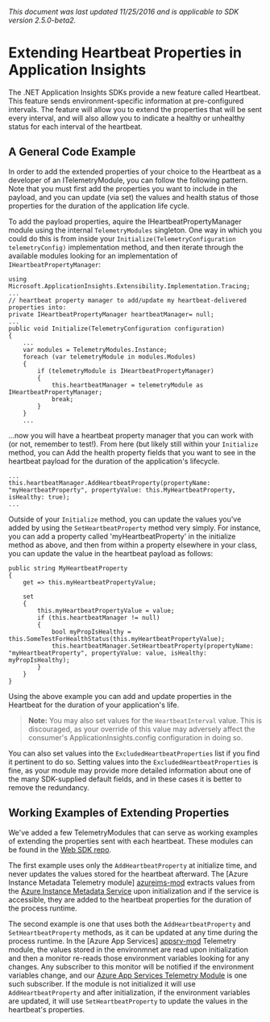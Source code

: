 _This document was last updated 11/25/2016 and is applicable to SDK version 2.5.0-beta2._

# Extending Heartbeat Properties in Application Insights #

The .NET Application Insights SDKs provide a new feature called Heartbeat. This feature
sends environment-specific information at pre-configured intervals. The feature will allow 
you to extend the properties that will be sent every interval, and will also allow you to 
indicate a healthy or unhealthy status for each interval of the heartbeat.

## A General Code Example ##

In order to add the extended properties of your choice to the Heartbeat as a developer
of an ITelemetryModule, you can follow the following pattern. Note that you must first add the
properties you want to include in the payload, and you can update (via set) the values and health
status of those properties for the duration of the application life cycle.

To add the payload properties, aquire the IHeartbeatPropertyManager module using the internal
`TelemetryModules` singleton. One way in which you could do this is from inside your 
`Initialize(TelemetryConfiguration telemetryConfig)` implementation method, and then iterate 
through the available modules looking for an implementation of `IHeartbeatPropertyManager`:

    using Microsoft.ApplicationInsights.Extensibility.Implementation.Tracing;
    ...
    // heartbeat property manager to add/update my heartbeat-delivered properties into:
    private IHeartbeatPropertyManager heartbeatManager= null;
    ...
    public void Initialize(TelemetryConfiguration configuration)
    {
        ...
        var modules = TelemetryModules.Instance;
        foreach (var telemetryModule in modules.Modules)
        {
            if (telemetryModule is IHeartbeatPropertyManager)
            {
                this.heartbeatManager = telemetryModule as IHeartbeatPropertyManager;
                break;
            }
        }
        ...

...now you will have a heartbeat property manager that you can work with (or not, remember to
test!). From here (but likely still within your `Initialize` method, you can Add the health
property fields that you want to see in the heartbeat payload for the duration of the
application's lifecycle.

    ...
    this.heartbeatManager.AddHeartbeatProperty(propertyName: "myHeartbeatProperty", propertyValue: this.MyHeartbeatProperty, isHealthy: true);
    ...

Outside of your `Initialize` method, you can update the values you've added by using the 
`SetHeartbeatProperty` method very simply. For instance, you can add a property called 
'myHeartbeatProperty' in the initialize method as above, and then from within a property elsewhere
in your class, you can update the value in the heartbeat payload as follows:

    public string MyHeartbeatProperty
    {
        get => this.myHeartbeatPropertyValue;

        set
        {
            this.myHeartbeatPropertyValue = value;
            if (this.heartbeatManager != null)
            {
                bool myPropIsHealthy = this.SomeTestForHealthStatus(this.myHeartbeatPropertyValue);
                this.heartbeatManager.SetHeartbeatProperty(propertyName: "myHeartbeatProperty", propertyValue: value, isHealthy: myPropIsHealthy);
            }
        }
    }

Using the above example you can add and update properties in the Heartbeat for the
duration of your application's life.

> **Note:** You may also set values for the `HeartbeatInterval` value. This is discouraged, as
your override of this value may adversely affect the consumer's ApplicationInsights.config
configuration in doing so.

You can also set values into the `ExcludedHeartbeatProperties` list if you find it pertinent to
do so.  Setting values into the `ExcludedHeartbeatProperties` is fine, as your module may provide
more detailed information about one of the many SDK-supplied default fields, and in these cases it
is better to remove the redundancy.

## Working Examples of Extending Properties ##

We've added a few TelemetryModules that can serve as working examples of extending the properties
sent with each heartbeat. These modules can be found in the [Web SDK repo][websdk-repo]. 

The first example uses only the `AddHeartbeatProperty` at initialize time, and never updates
the values stored for the heartbeat afterward. The [Azure Instance Metadata Telemetry module]
[azureims-mod] extracts values from the [Azure Instance Metadata Service][azure-ims] upon
initialization and if the service is accessible, they are added to the heartbeat properties for
the duration of the process runtime.

The second example is one that uses both the `AddHeartbeatProperty` and `SetHeartbeatProperty` 
methods, as it can be updated at any time during the process runtime. In the [Azure App Services]
[appsrv-mod] Telemetry module, the values stored in the environmnet are read upon initialization
and then a monitor re-reads those environment variables looking for any changes. Any subscriber
to this monitor will be notified if the environment variables change, and our [Azure App Services
Telemetry Module][appsrv-mod] is one such subscriber. If the module is not initialized it will use
`AddHeartbeatProperty` and after initialization, if the environment variables are updated, it will
use `SetHeartbeatProperty` to update the values in the heartbeat's properties.


[websdk-repo]: https://github.com/Microsoft/ApplicationInsights-dotnet-server/
[azureims-mod]: https://github.com/Microsoft/ApplicationInsights-dotnet-server/blob/develop/Src/WindowsServer/WindowsServer.Shared/AzureInstanceMetadataTelemetryModule.cs
[appsrv-mod]: https://github.com/Microsoft/ApplicationInsights-dotnet-server/blob/develop/Src/WindowsServer/WindowsServer.Shared/AppServicesHeartbeatTelemetryModule.cs
[azure-ims]: https://docs.microsoft.com/en-us/azure/virtual-machines/windows/instance-metadata-service